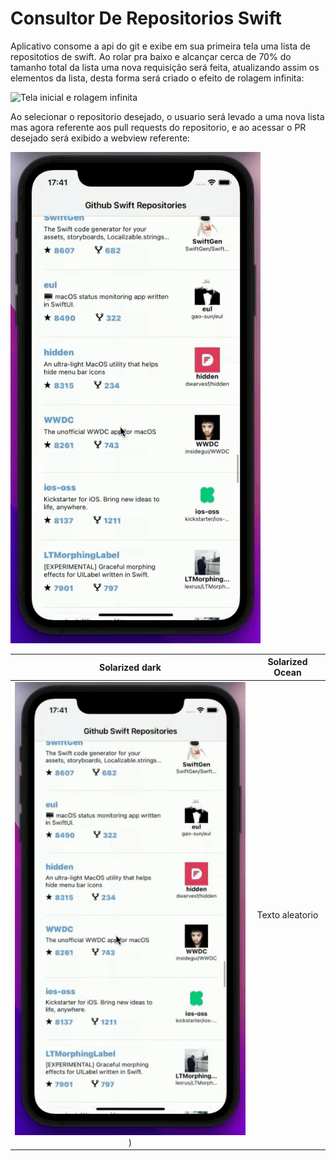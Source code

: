 # Consultor De Repositorios Swift


Aplicativo consome a api do git e exibe em sua primeira tela uma lista de repositotios de swift. Ao rolar pra baixo e alcançar cerca de 70% do tamanho total da lista uma nova requisição será feita, atualizando assim os elementos da lista, desta forma será criado o efeito de rolagem infinita:


![Tela inicial e rolagem infinita](https://github.com/Hellyson206/ConsultorDeRepositoriosGithub/blob/master/Assets/gif1.gif) 


Ao selecionar o repositorio desejado, o usuario será levado a uma nova lista mas agora referente aos pull requests do repositorio, e ao acessar o PR desejado será exibido a webview referente:


![Segunda tela com pull requests](https://github.com/Hellyson206/ConsultorDeRepositoriosGithub/blob/master/Assets/gif2.gif)

Solarized dark             |  Solarized Ocean
:-------------------------:|:-------------------------:
![Segunda tela com pull requests](https://github.com/Hellyson206/ConsultorDeRepositoriosGithub/blob/master/Assets/gif2.gif))  |  Texto aleatorio


